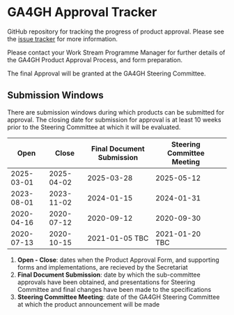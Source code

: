 # GA4GH Approval Tracker
GitHub repository for tracking the progress of product approval. Please see the [issue tracker](https://github.com/ga4gh/approval-tracker/issues) for more information.

Please contact your Work Stream Programme Manager for further details of the GA4GH Product Approval Process, and form preparation.

The final Approval will be granted at the GA4GH Steering Committee. 

## Submission Windows
There are submission windows during which products can be submitted for approval. The closing date for submission for approval is at least 10 weeks prior to the Steering Committee at which it will be evaluated.


| Open  | Close  | Final Document Submission | Steering Committee Meeting  |   |
|---|---|---|---|---|
| 2025-03-01  | 2025-04-02  | 2025-03-28 | 2025-05-12  |   |
| 2023-08-01  | 2023-11-02  | 2024-01-15 | 2024-01-31  |   |
| 2020-04-16  | 2020-07-12  | 2020-09-12 | 2020-09-30  |   |
| 2020-07-13  | 2020-10-15  | 2021-01-05 TBC | 2021-01-20 TBC  |   |


1. **Open - Close**: dates when the Product Approval Form, and supporting forms and implementations, are recieved by the Secretariat
2. **Final Document Submission**: date by which the sub-committee approvals have been obtained, and presentations for Steering Committee and final changes have been made to the specifications
3. **Steering Committee Meeting**: date of the GA4GH Steering Committee at which the product announcement will be made




 




